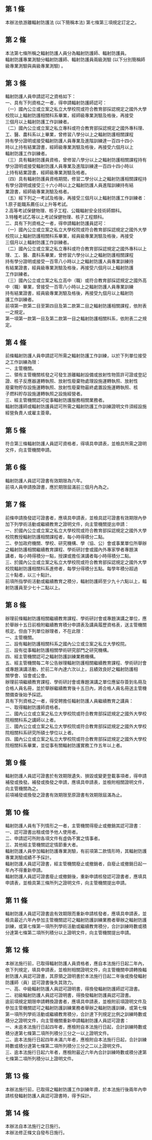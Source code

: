 第 1 條
-------
本辦法依游離輻射防護法 (以下簡稱本法) 第七條第三項規定訂定之。

第 2 條
-------
本法第七條所稱之輻射防護人員分為輻射防護師、輻射防護員。  
輻射防護專業測驗分輻射防護師、輻射防護員兩級測驗 (以下分別簡稱師  
級專業測驗與員級專業測驗) 。

第 3 條
-------
輻射防護人員申請認可之資格如下：  
一、具有下列資格之一者，得申請輻射防護師認可：  
（一）國內公立或立案之私立大學校院或符合教育部採認規定之國外大學  
      校院以上輻射防護相關科系畢業，經師級專業測驗及格後，再接受  
      三個月以上輻射防護工作訓練者。  
（二）國內公立或立案之私立專科或符合教育部採認規定之國外專科理、  
      工、醫、農科系以上畢業，曾修習八學分以上之輻射防護相關課程  
      持有學分證明或接受輻射防護人員專業及進階訓練達一百四十四小  
      時以上持有結業證書，經師級專業測驗及格後，再接受六個月以上  
      輻射防護工作訓練者。  
（三）具有輻射防護員資格，曾修習八學分以上之輻射防護相關課程持有  
      學分證明或接受輻射防護人員專業及進階訓練達一百四十四小時以  
      上持有結業證書，經師級專業測驗及格者。  
（四）具有輻射防護員資格期間，修習二學分以上之輻射防護相關課程持  
      有學分證明或接受三十六小時以上之輻射防護人員進階訓練持有結  
      業證書，經師級專業測驗及格者。  
（五）經下列之一考試及格後，再接受三個月以上輻射防護工作訓練者：  
      1.原子能職系薦任以上升等考試。  
      2.高等考試保健物理、核子工程、公職輻射安全技術師類科。　  
      3.特種考試乙等以上考試保健物理、核子工程類科。  
二、具有下列資格之一者，得申請輻射防護員認可：  
（一）國內公立或立案之私立大學校院或符合教育部採認規定之國外大學  
      校院以上輻射防護相關科系畢業，經員級專業測驗及格後，再接受  
      三個月以上輻射防護工作訓練者。  
（二）國內公立或立案之私立專科或符合教育部採認規定之國外專科以上  
      理、工、醫、農科系畢業，曾修習六學分以上之輻射防護相關課程  
      持有學分證明或接受一百零八小時以上之輻射防護人員專業訓練持  
      有結業證書，經員級專業測驗及格後，再接受六個月以上輻射防護  
      工作訓練者。  
（三）國內公立或立案之私立高中（職）或符合教育部採認規定之國外高  
      中（職）畢業，曾接受一百零八小時以上之輻射防護人員專業訓練  
      持有結業證書，經員級專業測驗及格後，再接受九個月以上輻射防  
      護工作訓練者。  
前項第一款第二目至第四目及第二款第二目之輻射防護相關課程，依附表  
一之規定。  
第一項第一款第一目及第二款第一目之輻射防護相關科系，依附表二之規  
定。

第 4 條
-------
前條輻射防護人員申請認可所需之輻射防護工作訓練，以於下列單位接受  
之工作訓練為限：  
一、主管機關。  
二、領有主管機關核發之可發生游離輻射設備或放射性物質許可證或登記  
    證、核子反應器運轉執照、放射性廢棄物處理設施運轉執照、放射性  
    廢棄物貯存設施運轉執照、放射性廢棄物最終處置設施運轉執照、核  
    子燃料貯存設施運轉執照之設施經營者。  
三、經主管機關認可從事輻射防護服務相關業務者。  
輻射防護師或輻射防護員認可所需之輻射防護工作訓練證明文件須經設施  
經營負責人或雇主簽章。

第 5 條
-------
符合第三條輻射防護人員認可資格者，得填具申請表，並檢具所需之證明  
文件，向主管機關申請。

第 6 條
-------
輻射防護人員認可證書有效期限為六年。  
前項人員申請換證書，應於期限屆滿前三個月內為之。

第 7 條
-------
前條申請換發認可證書者，應填具申請表，並檢具認可證書有效期限內參  
加下列學術活動或繼續教育之證明文件，向主管機關提出申請：  
一、於國內公立或立案之私立大學校院或符合教育部採認規定之國外大學  
    校院教授輻射防護相關課程者，每小時得積分二點。  
二、參加政府機關、學校、研究機構、學（協、公）會或事業單位所舉辦  
    之輻射防護相關繼續教育課程、學術研討會或國內外專家學者專題演  
    講者，每小時得積分一點，授課或擔任演講者每小時得積分二點。  
三、於國內公立或立案之私立大學校院或符合教育部採認規定之國外大學  
    校院輻射防護相關科系進修者，每學分得積分五點。每學年積分超過  
    三十點者，以三十點計。  
前項所指學術活動或繼續教育之積分，輻射防護師至少九十六點以上，輻  
射防護員至少七十二點以上。

第 8 條
-------
辦理前條輻射防護相關繼續教育課程、學術研討會或專題演講之單位，應  
於舉辦十五日前檢附繼續教育積分申請表及講員履歷資格表，送主管機關  
核定。但由下列單位辦理者，不在此限：  
一、主管機關。  
二、設有輻射防護相關科系之國內公立或立案之私立大學校院。  
三、設有從事輻射防護相關學術研究部門之研究機構。  
四、經主管機關認可之輻射防護訓練業務機構。  
五、經主管機關每二年公告辦理輻射防護相關繼續教育課程、學術研討會  
    或專題演講活動，於前二年內達六次以上，且績效良好之輻射防護相  
    關學會、協會或公會。  
辦理前項繼續教育課程、學術研討會或專題演講之單位應留存簽到名冊及  
合格人員名冊，並於舉辦繼續教育後十五日內，將合格人員名冊送主管機  
關備查後始予採認。  
具有下列資格之一者，得受聘擔任輻射防護人員繼續教育之講員：  
一、取得輻射防護師資格者。  
二、國內公立或立案之私立大學校院或符合教育部採認規定之國外大學校  
    院相關科系之講師以上者。  
三、國內公立或立案之私立大學校院或符合教育部採認規定之國外大學校  
    院相關科系研究所碩士學位以上者。  
四、國內公立或立案之私立大學校院或符合教育部採認規定之國外大學校  
    院相關科系畢業，並從事有關輻射防護實務工作五年以上者。

第 9 條
-------
輻射防護人員認可證書於有效期限遺失、損毀或變更登載事項者，得申請  
補發或換發。補發或換發之申請，應填具申請表，並檢附相關證明文件，  
向主管機關為之。  
前項補發或換發之證書有效期限至原證書有效期限屆滿為止。

第 10 條
--------
輻射防護人員有下列情形之一者，主管機關得廢止或撤銷其認可證書：  
一、認可證書出租或借予他人使用者。  
二、申請認可所附各項文件有虛偽不實之情事者。  
三、其他經主管機關認定情節重大者。  
輻射防護人員參加輻射防護專業測驗，有前項第二款情形時，其輻射防護  
專業測驗成績不予採計。  
輻射防護人員認可證書，經主管機關廢止或撤銷者，自廢止或撤銷日起一  
年內不得重新申請。  
輻射防護人員認可證書廢止或撤銷後，重新申請核發認可證書者，應填具  
申請表，並檢具第三條所列之證明文件，向主管機關提出申請。

第 11 條
--------
輻射防護人員認可證書逾有效期限而重新申請核發者，應填具申請表，並  
檢具最近六年內參加主管機關認可之輻射防護訓練業務者舉辦之輻射防護  
訓練，或第七條第一項所列學術活動或繼續教育積分，合計訓練時數或積  
分達第七條第二項所列積分以上證明文件，向主管機關提出申請。

第 12 條
--------
本辦法施行前，已取得輻射防護人員資格者，應自本法施行日起二年內，  
依下列規定，填具申請表，並檢附相關證明文件，向主管機關申請轉換輻  
射防護人員認可證書，其原領之證明書於本法施行日起二年後或換發輻射  
防護師（員）認可證書後失其效力。  
一、高、中級輻射防護人員認可證明書，得換發輻射防護師認可證書。  
二、初級輻射防護人員認可證明書，得換發輻射防護員認可證書。  
逾前項規定期限申請轉換證書者，應填具申請表，並檢附前項證明文件及  
參加主管機關認可之輻射防護訓練業務者舉辦之輻射防護訓練，或第七條  
第一項所列學術活動或繼續教育積分，合計達下列規定比例之訓練時數或  
積分之證明文件，向主管機關重新申請輻射防護人員認可證書：  
一、未逾本法施行日起四年者，應檢附自本法施行日起，合計訓練時數或  
    積分達第七條第二項所列積分三分之一以上證明文件。  
二、逾本法施行日起四年未滿六年者，應檢附自本法施行日起，合計訓練  
    時數或積分達第七條第二項所列積分三分之二以上證明文件。  
三、逾本法施行日起六年者，應檢附最近六年內合計訓練時數或積分達第  
    七條第二項所列積分以上證明文件。

第 13 條
--------
本辦法施行前，已取得之輻射防護工作訓練年資，於本法施行後兩年內申  
請核發輻射防護人員認可證書時，得予採計。

第 14 條
--------
本辦法自本法施行之日施行。  
本辦法修正條文自發布日施行。

